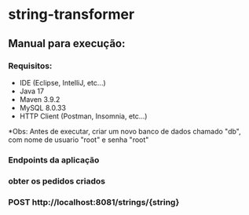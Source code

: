 # string-transformer

## Manual para execução:

### Requisitos:
* IDE (Eclipse, IntelliJ, etc...)
* Java 17
* Maven 3.9.2
* MySQL 8.0.33
* HTTP Client (Postman, Insomnia, etc...)

*Obs: Antes de executar, criar um novo banco de dados chamado "db", com nome de usuario "root" e senha "root"

### Endpoints da aplicação

### obter os pedidos criados
### POST http://localhost:8081/strings/{string}

